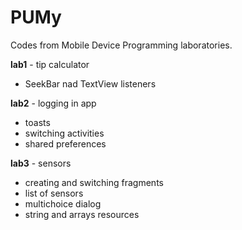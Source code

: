 # PUMy
Codes from Mobile Device Programming laboratories. 

**lab1** - tip calculator  
- SeekBar nad TextView listeners

**lab2** - logging in app
- toasts
- switching activities 
- shared preferences

**lab3** - sensors
- creating and switching fragments
- list of sensors
- multichoice dialog 
- string and arrays resources
